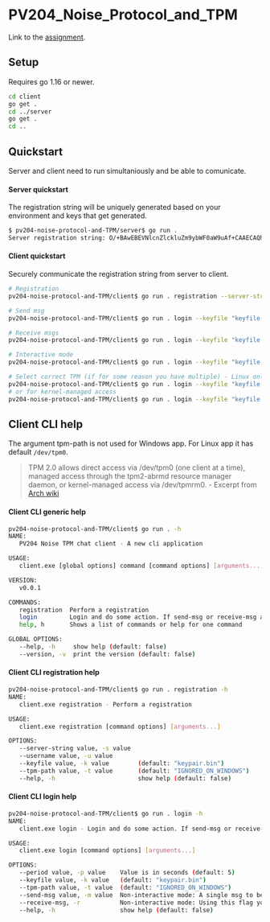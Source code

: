 # PV204_Noise_Protocol_and_TPM


Link to the [assignment](https://is.muni.cz/auth/el/fi/jaro2021/PV204/um/lectures/pv204_project_overview_2021.pdf).



## Setup

Requires go 1.16 or newer.

```sh
cd client
go get .
cd ../server
go get .
cd ..
```

## Quickstart

Server and client need to run simultaniously and be able to comunicate.

#### Server quickstart

The registration string will be uniquely generated based on your environment and keys that get generated.

```bash
$ pv204-noise-protocol-and-TPM/server$ go run .
Server registration string: O/+BAwEBEVNlcnZlckluZm9ybWF0aW9uAf+CAAECAQhMb2NhdGlvbgEMAAEJUHVibGljS2V5Af+EAAAAGf+DAQEBCVszMl11aW50OAH/hAABBgFAAABG/4IBDjEyNy4wLjAuMTo2NjY2ASAl/87/r37/uTX/kf/Z//z/qgAZ/8b/y2f/21L/mP+k/8YkaHZOV//Nef+u/8BD/6gJAA==
```

#### Client quickstart

Securely communicate the registration string from server to client.

```bash
# Registration
pv204-noise-protocol-and-TPM/client$ go run . registration --server-string "INSERT REGISTRATION STRING THAT YOU HAVE FROM SERVER" --username "YOUR USERNAME" --keyfile "keyfile.bin"

# Send msg
pv204-noise-protocol-and-TPM/client$ go run . login --keyfile "keyfile.bin" --send-msg "lorem ipsum"

# Receive msgs
pv204-noise-protocol-and-TPM/client$ go run . login --keyfile "keyfile.bin" --receive-msg

# Interactive mode
pv204-noise-protocol-and-TPM/client$ go run . login --keyfile "keyfile.bin" --period 6

# Select correct TPM (if for some reason you have multiple) - Linux only
pv204-noise-protocol-and-TPM/client$ go run . login --keyfile "keyfile.bin" --tpm-path /dev/tpm0
# or for kernel-managed access
pv204-noise-protocol-and-TPM/client$ go run . login --keyfile "keyfile.bin" --tpm-path /dev/tpmrm0

```

## Client CLI help

The argument tpm-path is not used for Windows app. For Linux app it has default `/dev/tpm0`.

> TPM 2.0 allows direct access via /dev/tpm0 (one client at a time), managed access through the tpm2-abrmd resource manager daemon, or kernel-managed access via /dev/tpmrm0.    - Excerpt from [Arch wiki](https://wiki.archlinux.org/index.php/Trusted_Platform_Module)

#### Client CLI generic help

```bash
pv204-noise-protocol-and-TPM/client$ go run . -h
NAME:
   PV204 Noise TPM chat client - A new cli application

USAGE:
   client.exe [global options] command [command options] [arguments...]

VERSION:
   v0.0.1

COMMANDS:
   registration  Perform a registration
   login         Login and do some action. If send-msg or receive-msg are specified the action(s) will be performed and exited. If they are not specified, interactive interface will be launched.
   help, h       Shows a list of commands or help for one command

GLOBAL OPTIONS:
   --help, -h     show help (default: false)
   --version, -v  print the version (default: false)
```

#### Client CLI registration help

```bash
pv204-noise-protocol-and-TPM/client$ go run . registration -h
NAME:
   client.exe registration - Perform a registration

USAGE:
   client.exe registration [command options] [arguments...]

OPTIONS:
   --server-string value, -s value
   --username value, -u value
   --keyfile value, -k value        (default: "keypair.bin")
   --tpm-path value, -t value       (default: "IGNORED_ON_WINDOWS")
   --help, -h                       show help (default: false)
```

#### Client CLI login help

```bash
pv204-noise-protocol-and-TPM/client$ go run . login -h
NAME:
   client.exe login - Login and do some action. If send-msg or receive-msg are specified the action(s) will be performed and exited. If they are not specified, interactive interface will be launched.

USAGE:
   client.exe login [command options] [arguments...]

OPTIONS:
   --period value, -p value    Value is in seconds (default: 5)
   --keyfile value, -k value   (default: "keypair.bin")
   --tpm-path value, -t value  (default: "IGNORED_ON_WINDOWS")
   --send-msg value, -m value  Non-interactive mode: A single msg to be sent.
   --receive-msg, -r           Non-interactive mode: Using this flag you can retrieve msgs once. (default: false)
   --help, -h                  show help (default: false)
```

